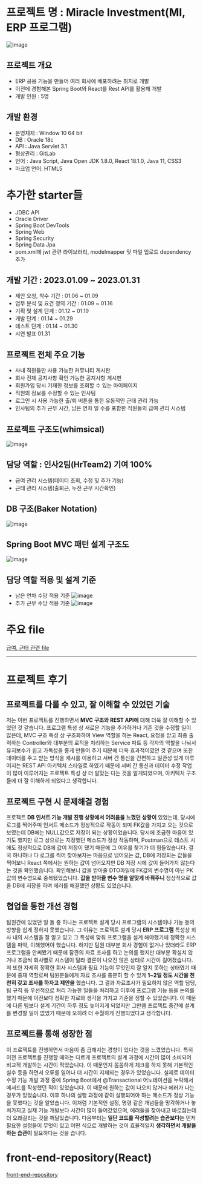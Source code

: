 # 프로젝트 명 : Miracle Investment(MI, ERP 프로그램)
![image](https://github.com/DJSon2/mi-project-backend/assets/124123956/384581a7-1fb8-413c-8dc0-8c8090c3177e)


## 프로젝트 개요 
* ERP 공용 기능을 만들어 여러 회사에 배포하려는 취지로 개발
* 이전에 경험해본 Spring Boot와 React를 Rest API를 활용해 개발
* 개발 인원 : 5명

## 개발 환경
* 운영체재 : Window 10 64 bit
* DB : Oracle 18c
* API : Java Servlet 3.1
* 형상관리 : GitLab
* 언어 : Java Script, Java Open JDK 1.8.0, React 18.1.0, Java 11, CSS3
* 마크업 언어: HTML5

# 추가한 starter들
 * JDBC API
 * Oracle Driver
 * Spring Boot DevTools
 * Spring Web
 * Spring Security
 * Spring Data Jpa
 * pom.xml에 jwt 관련 라이브러리, modelmapper 및 파일 업로드 dependency 추가

## 개발 기간 : 2023.01.09 ~ 2023.01.31 
* 제안 요청, 착수 기간 :  01.06 ~ 01.09
* 업무 분석 및 요건 정의 기간 : 01.09 ~ 01.16
* 기획 및 설계 단계 : 01.12 ~ 01.19
* 개발 단계 : 01.14 ~ 01.29
* 테스트 단계 : 01.14 ~ 01.30
* 시연 발표 01.31  

## 프로젝트 전체 주요 기능 
* 사내 직원들만 사용 가능한 커뮤니티 게시판
* 회사 전체 공지사항 확인 가능한 공지사항 게시판
* 회원가입 당시 기재한 정보를 조회할 수 있는 마이페이지
* 직원의 정보를 수정할 수 있는 인사팀
* 로그인 시 사용 가능한 출/퇴 버튼을 통한 유동적인 근태 관리 가능
* 인사팀의 추가 근무 시간, 남은 연차 일 수를 포함한 직원들의 급여 관리 시스템

## 프로젝트 구조도(whimsical)
![image](https://github.com/DJSon2/mi-project-backend/assets/124123956/d132e02b-f289-4ed9-8810-148a69bbd559)

## 담당 역할 : 인사2팀(HrTeam2) 기여 100%
* 급여 관리 시스템(데이터 조회, 수정 및 추가 기능)
* 근태 관리 시스템(출퇴근, 누전 근무 시간확인)

## DB 구조(Baker Notation)
![image](https://github.com/DJSon2/mi-project-backend/assets/124123956/56078a2e-499a-44e7-8750-a873311285c9)



## Spring Boot MVC 패턴 설계 구조도
![image](https://github.com/DJSon2/mi-project-backend/assets/124123956/514d1c0a-7f90-4a25-8f84-560d64a73c8d)

## 담당 역할 적용 및 설계 기준
* 남은 연차 수당 적용 기준
![image](https://github.com/DJSon2/mi-project-backend/assets/124123956/be662cb4-4197-4c95-a932-248aceda658f)
* 추가 근무 수당 적용 기준
![image](https://github.com/DJSon2/mi-project-backend/assets/124123956/594dff83-83cb-4c93-b5d8-e6db6c7fb1e6)





# 주요 file
[급여, 근태 관련 file](https://github.com/DJSon2/mi-project-backend/tree/main/hrTeam2)



---
# 프로젝트 후기
## 프로젝트를 다룰 수 있고, 잘 이해할 수 있었던 기술
저는 이번 프로젝트를 진행하면서 __MVC 구조와 REST API에__ 대해 더욱 잘 이해할 수 있었던 것 같습니다. 프로그램 특성 상 새로운 기능을 추가하거나 기존 것을 수정할 일이 많은데, MVC 구조 특성 상 구조화하여 View 역할을 하는 React, 요청을 받고 최종 출력하는 Controller와 대부분의 로직을 처리하는 Service 파트 등 각자의 역할을 나눠서 유지보수가 쉽고 가독성을 좋게 만들어 주기 때문에 더욱 효과적이였던 것 같으며 또한 데이터를 주고 받는 방식을 캐시를 이용하고 서버 간 통신을 간편하고 일관성 있게 이루어지는 REST API 아키텍처 스타일로 하였기 때문에 서버 간 통신과 데이터 수정 작업이 많이 이루어지는 프로젝트 특성 상 더 알맞는 다는 것을 알게되었으며, 아키텍처 구조들에 더 잘 이해하게 되었다고 생각합니다.

## 프로젝트 구현 시 문제해결 경험
프로젝트 __DB 인서트 기능 개발 진행 상황에서 어려움을 느꼈던 상황이__ 있었는데, 당시에 로그를 찍어주며 인서트 메소드가 정상적으로 작동이 되며 FK값을 가지고 오는 것으로 보였는데 DB에는 NULL값으로 저장이 되는 상황이었습니다. 당시에 조급한 마음이 있기도 했지만 로그 상으로는 지정했던 메소드가 정상 작동하며, Postman으로 테스트 시에도 정상적으로 DB에 값이 저장이 됐기 때문에 그 이유를 찾기가 더 힘들었습니다. 결국 하나하나 다 로그를 찍어 찾아보자는 마음으로 넘어오는 값, DB에 저장되는 값들을 찍어보니 React 쪽에서는 원하는 값이 넘어오지만 DB 저장 시에 값이 들어가지 않는다는 것을 확인했습니다. 확인해보니 값을 받아줄 DTO파일에 FK값의 변수명이 아닌 PK값의 변수명으로 중복됐었습니다. __값을 받아줄 변수 명을 알맞게 바꿔주니__ 정상적으로 값을 DB에 저장을 하며 에러를 해결했던 상황도 있었습니다. 


## 협업을 통한 개선 경험
팀원간에 있었던 일 들 중 하나는 프로젝트 설계 당시 프로그램의 시스템이나 기능 등의 방향을 쉽게 정하지 못했습니다. 그 이유는 프로젝트 설계 당시 __ERP 프로그램__ 특성상 회사 내의 시스템을 잘 알고 있고 그 특성에 맞춰 프로그램을 설계 해야했기에 정확한 시스템을 파악, 이해했어야 했습니다. 하지만 팀원 대부분 회사  경험이 없거나 있더라도 ERP 프로그램을 안써봤기 때문에 잠깐의 자료 조사를 하고 논의를 했지만 대부분 확실치 않거나 조금씩 회사별로 시스템이 달라 결론이 나오진 않은 상태로 시간이 길어졌습니다. 저 또한 자세히 정확한 회사 시스템과 필요 기능이 무엇인지 잘 알지 못하는 상태였기 때문에 중재 역할로써 팀원분들에게 자료 조사를 충분히 할 수 있게 __1~2일 정도 시간을 천천히 갖고 조사를 하자고 제안을__ 했습니다. 그 결과 자료조사가 필요하지 않은 역할 담당, 팀 규칙 등 우선적으로 처리 가능한 일들을 처리하고 이후에 프로그램 기능 등을 논의를 했기 때문에 이전보다 정확한 자료와 생각을 가지고 기준을 정할 수 있었습니다. 이 때문에 다른 팀보다 설계 기간이 하루 정도 늦어지게 되었지만 그만큼 프로젝트 중간에 설계를 변경할 일이 없었기 때문에 오히려 더 수월하게 진행되었다고 생각합니다.

## 프로젝트를 통해 성장한 점
이 프로젝트를 진행하면서 마음이 좀 급해지는 경향이 있다는 것을 느꼈었습니다. 특히 이전 프로젝트를 진행할 때와는 다르게 프로젝트의 설계 과정에 시간이 많이 소비되어 비교적 개발하는 시간이 적었습니다. 이 때문인지 꼼꼼하게 체크를 하지 못해 기본적인 실수 등을 하면서 오류를 일어나 더 시간이 지체되는 경우가 있었습니다. 실제로 데이터 수정 기능 개발 과정 중에 Spring Boot에서 @Transactional 어노테이션을 누락해서 메서드를 작성했던 적이 있었습니다. 이 때문에 원하는 값이 나오지 않거나 에러가 나는 경우가 있었습니다. 이후 하나의 실행 과정에 같이 실행되어야 하는 메소드가 정상 기능을 못했다는 것을 알았습니다. 이처럼 기본적인 설정, 명령 같은 개념들을 망각하거나 놓쳐가지고 실제 기능 개발보다 시간이 많이 들어갔었으며, 에러들을 찾아내고 바로잡는데 더 오래걸리는 것을 깨달았습니다. 다음부터는 __일단 코드를 작성할려는 습관보다는__ 먼저 필요한 설정들이 무엇이 있고 어떤 식으로 개발하는 것이 효율적일지 __생각하면서 개발을 하는 습관이__  필요하다는 것을 습니다.




# front-end-repository(React) 
[front-end-repository](https://github.com/DJSon2/mi-repository-frontend)

